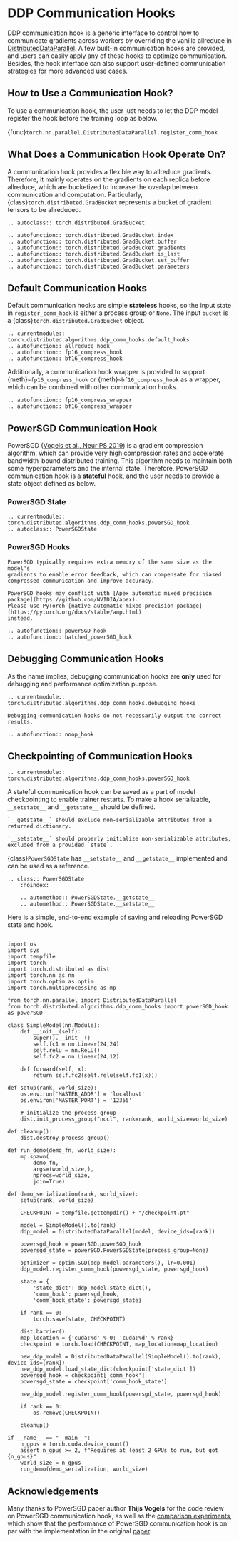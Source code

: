 # DDP Communication Hooks

DDP communication hook is a generic interface to control how to communicate
gradients across workers by overriding the vanilla allreduce in
[DistributedDataParallel](https://pytorch.org/docs/stable/generated/torch.nn.parallel.DistributedDataParallel.html#torch.nn.parallel.DistributedDataParallel.).
A few built-in communication hooks are provided,
and users can easily apply any of these hooks to optimize communication.
Besides, the hook interface can also support user-defined communication
strategies for more advanced use cases.

## How to Use a Communication Hook?

To use a communication hook, the user just needs to let the DDP model register
the hook before the training loop as below.

{func}`torch.nn.parallel.DistributedDataParallel.register_comm_hook`

## What Does a Communication Hook Operate On?

A communication hook provides a flexible way to allreduce gradients.
Therefore, it mainly operates on the gradients on each replica before allreduce,
which are bucketized to increase the overlap between communication and computation.
Particularly, {class}`torch.distributed.GradBucket` represents a bucket of gradient tensors to be allreduced.

```{eval-rst}
.. autoclass:: torch.distributed.GradBucket

.. autofunction:: torch.distributed.GradBucket.index
.. autofunction:: torch.distributed.GradBucket.buffer
.. autofunction:: torch.distributed.GradBucket.gradients
.. autofunction:: torch.distributed.GradBucket.is_last
.. autofunction:: torch.distributed.GradBucket.set_buffer
.. autofunction:: torch.distributed.GradBucket.parameters
```

## Default Communication Hooks

Default communication hooks are simple **stateless** hooks, so the input state
in `register_comm_hook` is either a process group or `None`.
The input `bucket` is a {class}`torch.distributed.GradBucket` object.

```{eval-rst}
.. currentmodule:: torch.distributed.algorithms.ddp_comm_hooks.default_hooks
.. autofunction:: allreduce_hook
.. autofunction:: fp16_compress_hook
.. autofunction:: bf16_compress_hook
```

Additionally, a communication hook wrapper is provided to support {meth}`~fp16_compress_hook` or {meth}`~bf16_compress_hook` as a wrapper,
which can be combined with other communication hooks.

```{eval-rst}
.. autofunction:: fp16_compress_wrapper
.. autofunction:: bf16_compress_wrapper
```
## PowerSGD Communication Hook

PowerSGD ([Vogels et al., NeurIPS 2019](https://arxiv.org/abs/1905.13727))
is a gradient compression algorithm, which can provide very high compression
rates and accelerate bandwidth-bound distributed training.
This algorithm needs to maintain both some hyperparameters and the internal
state. Therefore, PowerSGD communication hook is a **stateful** hook,
and the user needs to provide a state object defined as below.

### PowerSGD State

```{eval-rst}
.. currentmodule:: torch.distributed.algorithms.ddp_comm_hooks.powerSGD_hook
.. autoclass:: PowerSGDState
```
### PowerSGD Hooks

```{warning}
PowerSGD typically requires extra memory of the same size as the model's
gradients to enable error feedback, which can compensate for biased
compressed communication and improve accuracy.
```

```{warning}
PowerSGD hooks may conflict with [Apex automatic mixed precision package](https://github.com/NVIDIA/apex).
Please use PyTorch [native automatic mixed precision package](https://pytorch.org/docs/stable/amp.html)
instead.
```

```{eval-rst}
.. autofunction:: powerSGD_hook
.. autofunction:: batched_powerSGD_hook
```
## Debugging Communication Hooks

As the name implies, debugging communication hooks are **only** used for debugging and performance optimization purpose.
```{eval-rst}
.. currentmodule:: torch.distributed.algorithms.ddp_comm_hooks.debugging_hooks
```
```{warning}
Debugging communication hooks do not necessarily output the correct results.
```
```{eval-rst}
.. autofunction:: noop_hook
```
## Checkpointing of Communication Hooks

```{eval-rst}
.. currentmodule:: torch.distributed.algorithms.ddp_comm_hooks.powerSGD_hook
```
A stateful communication hook can be saved as a part of model checkpointing to enable trainer restarts.
To make a hook serializable, ``__setstate__`` and ``__getstate__`` should be defined.

```{warning}
`__getstate__` should exclude non-serializable attributes from a returned dictionary.
```
```{warning}
`__setstate__` should properly initialize non-serializable attributes, excluded from a provided `state`.
```
{class}`PowerSGDState` has `__setstate__` and `__getstate__` implemented and can be used as a reference.

```{eval-rst}
.. class:: PowerSGDState
    :noindex:

    .. automethod:: PowerSGDState.__getstate__
    .. automethod:: PowerSGDState.__setstate__
```
Here is a simple, end-to-end example of saving and reloading PowerSGD state and hook.

```{code-block} python

import os
import sys
import tempfile
import torch
import torch.distributed as dist
import torch.nn as nn
import torch.optim as optim
import torch.multiprocessing as mp

from torch.nn.parallel import DistributedDataParallel
from torch.distributed.algorithms.ddp_comm_hooks import powerSGD_hook as powerSGD

class SimpleModel(nn.Module):
    def __init__(self):
        super().__init__()
        self.fc1 = nn.Linear(24,24)
        self.relu = nn.ReLU()
        self.fc2 = nn.Linear(24,12)

    def forward(self, x):
        return self.fc2(self.relu(self.fc1(x)))

def setup(rank, world_size):
    os.environ['MASTER_ADDR'] = 'localhost'
    os.environ['MASTER_PORT'] = '12355'

    # initialize the process group
    dist.init_process_group("nccl", rank=rank, world_size=world_size)

def cleanup():
    dist.destroy_process_group()

def run_demo(demo_fn, world_size):
    mp.spawn(
        demo_fn,
        args=(world_size,),
        nprocs=world_size,
        join=True)

def demo_serialization(rank, world_size):
    setup(rank, world_size)

    CHECKPOINT = tempfile.gettempdir() + "/checkpoint.pt"

    model = SimpleModel().to(rank)
    ddp_model = DistributedDataParallel(model, device_ids=[rank])

    powersgd_hook = powerSGD.powerSGD_hook
    powersgd_state = powerSGD.PowerSGDState(process_group=None)

    optimizer = optim.SGD(ddp_model.parameters(), lr=0.001)
    ddp_model.register_comm_hook(powersgd_state, powersgd_hook)

    state = {
        'state_dict': ddp_model.state_dict(),
        'comm_hook': powersgd_hook,
        'comm_hook_state': powersgd_state}

    if rank == 0:
        torch.save(state, CHECKPOINT)

    dist.barrier()
    map_location = {'cuda:%d' % 0: 'cuda:%d' % rank}
    checkpoint = torch.load(CHECKPOINT, map_location=map_location)

    new_ddp_model = DistributedDataParallel(SimpleModel().to(rank), device_ids=[rank])
    new_ddp_model.load_state_dict(checkpoint['state_dict'])
    powersgd_hook = checkpoint['comm_hook']
    powersgd_state = checkpoint['comm_hook_state']

    new_ddp_model.register_comm_hook(powersgd_state, powersgd_hook)

    if rank == 0:
        os.remove(CHECKPOINT)

    cleanup()

if __name__ == "__main__":
    n_gpus = torch.cuda.device_count()
    assert n_gpus >= 2, f"Requires at least 2 GPUs to run, but got {n_gpus}"
    world_size = n_gpus
    run_demo(demo_serialization, world_size)
```

## Acknowledgements

Many thanks to PowerSGD paper author **Thijs Vogels** for the code review on
PowerSGD communication hook, as well as the
[comparison experiments](https://observablehq.com/@tvogels/powersgd-benchmark),
which show that the performance of PowerSGD communication hook is on par with
the implementation in the original [paper](https://arxiv.org/abs/1905.13727).
